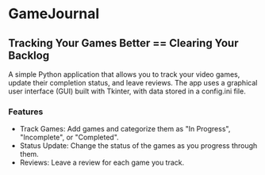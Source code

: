 # GameJournal
## Tracking Your Games Better == Clearing Your Backlog
A simple Python application that allows you to track your video games, update their completion status, and leave reviews. The app uses a graphical user interface (GUI) built with Tkinter, with data stored in a config.ini file.

### Features
- Track Games: Add games and categorize them as "In Progress", "Incomplete", or "Completed".
- Status Update: Change the status of the games as you progress through them.
- Reviews: Leave a review for each game you track.
